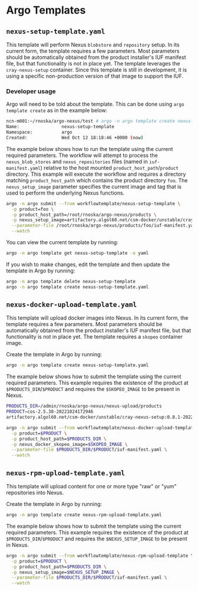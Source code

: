 # Argo Templates

## `nexus-setup-template.yaml`

This template will perform Nexus `blobstore` and `repository` setup. In its current form, the template requires a few parameters.
Most parameters should be automatically obtained from the product installer's IUF manifest file, but that functionality is not
in place yet. The template leverages the `cray-nexus-setup` container. Since this template is still in development, it is using a
specific non-production version of that image to support the IUF.

### Developer usage

Argo will need to be told about the template. This can be done using `argo template create` as in the example below:

```bash
ncn-m001:~/rnoska/argo-nexus/test # argo -n argo template create nexus-setup-template.yaml
Name:                nexus-setup-template
Namespace:           argo
Created:             Wed Oct 12 18:18:46 +0000 (now)
```

The example below shows how to run the template using the current required parameters. The workflow will attempt to process the
`nexus_blob_stores` and `nexus_repositories` files (named in `iuf-manifest.yaml`) relative to the host mounted
`product_host_path`/`product` directory. This example will execute the workflow and requires a directory matching
`product_host_path` which contains the product directory `foo`. The `nexus_setup_image` parameter specifies the current image and
tag that is used to perform the underlying Nexus functions.

```bash
argo -n argo submit --from workflowtemplate/nexus-setup-template \
  -p product=foo \
  -p product_host_path=/root/rnoska/argo-nexus/products \
  -p nexus_setup_image=artifactory.algol60.net/csm-docker/unstable/cray-nexus-setup:0.8.0-20221021164623_e8d3d3d \
  --parameter-file /root/rnoska/argo-nexus/products/foo/iuf-manifest.yaml \
  --watch 
```

You can view the current template by running:

```bash
argo -n argo template get nexus-setup-template -o yaml
```

If you wish to make changes, edit the template and then update the template in Argo by running:

```bash
argo -n argo template delete nexus-setup-template
argo -n argo template create nexus-setup-template.yaml
```

## `nexus-docker-upload-template.yaml`

This template will upload docker images into Nexus. In its current form, the template requires a few parameters.
Most parameters should be automatically obtained from the product installer's IUF manifest file, but that functionality is not
in place yet. The template requires a `skopeo` container image.

Create the template in Argo by running:

```bash
argo -n argo template create nexus-setup-template.yaml
```

The example below shows how to submit the template using the current required parameters. This example requires the existence
of the product at `$PRODUCTS_DIR`/`$PRODUCT` and requires the `$SKOPEO_IMAGE` to be present in Nexus.

```bash
PRODUCTS_DIR=/admin/rnoska/argo-nexus/nexus-upload/products
PRODUCT=cos-2.5.38-20221024172946
artifactory.algol60.net/csm-docker/unstable/cray-nexus-setup:0.8.1-20221101230212_86ad20d

argo -n argo submit --from workflowtemplate/nexus-docker-upload-template \
  -p product=$PRODUCT \
  -p product_host_path=$PRODUCTS_DIR \
  -p nexus_docker_skopeo_image=$SKOPEO_IMAGE \
  --parameter-file $PRODUCTS_DIR/$PRODUCT/iuf-manifest.yaml \
  --watch
```

## `nexus-rpm-upload-template.yaml`

This template will upload content for one or more type "raw" or "yum" repositories into Nexus.

Create the template in Argo by running:

```bash
argo -n argo template create nexus-rpm-upload-template.yaml
```

The example below shows how to submit the template using the current required parameters. This example requires the existence
of the product at `$PRODUCTS_DIR`/`$PRODUCT` and requires the `$NEXUS_SETUP_IMAGE` to be present in Nexus.

```bash
argo -n argo submit --from workflowtemplate/nexus-rpm-upload-template \
  -p product=$PRODUCT \
  -p product_host_path=$PRODUCTS_DIR \
  -p nexus_setup_image=$NEXUS_SETUP_IMAGE \
  --parameter-file $PRODUCTS_DIR/$PRODUCT/iuf-manifest.yaml \
  --watch
```
